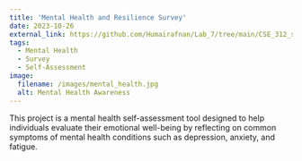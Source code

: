 ```yaml
---
title: 'Mental Health and Resilience Survey'
date: 2023-10-26
external_link: https://github.com/Humairafnan/Lab_7/tree/main/CSE_312_survey
tags:
  - Mental Health
  - Survey
  - Self-Assessment
image:
  filename: /images/mental_health.jpg
  alt: Mental Health Awareness
---
```


This project is a mental health self-assessment tool designed to help individuals evaluate their emotional well-being by reflecting on common symptoms of mental health conditions such as depression, anxiety, and fatigue.
<!--more-->
